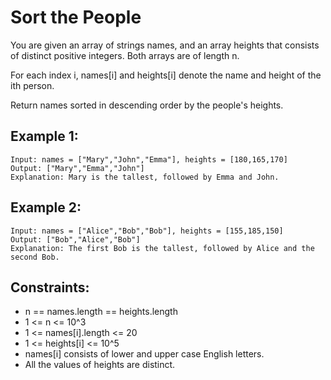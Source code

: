 # Sort the People

You are given an array of strings names, and an array heights that consists of distinct positive integers. Both arrays are of length n.

For each index i, names[i] and heights[i] denote the name and height of the ith person.

Return names sorted in descending order by the people's heights.

## Example 1:

```
Input: names = ["Mary","John","Emma"], heights = [180,165,170]
Output: ["Mary","Emma","John"]
Explanation: Mary is the tallest, followed by Emma and John.
```

## Example 2:

```
Input: names = ["Alice","Bob","Bob"], heights = [155,185,150]
Output: ["Bob","Alice","Bob"]
Explanation: The first Bob is the tallest, followed by Alice and the second Bob.
```

## Constraints:

- n == names.length == heights.length
- 1 <= n <= 10^3
- 1 <= names[i].length <= 20
- 1 <= heights[i] <= 10^5
- names[i] consists of lower and upper case English letters.
- All the values of heights are distinct.
